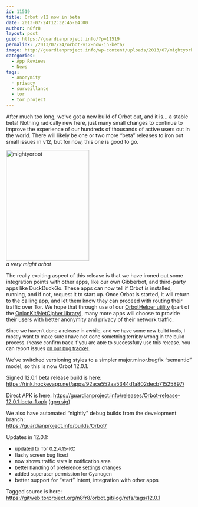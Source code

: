 ```yaml
---
id: 11519
title: Orbot v12 now in beta
date: 2013-07-24T12:32:45-04:00
author: n8fr8
layout: post
guid: https://guardianproject.info/?p=11519
permalink: /2013/07/24/orbot-v12-now-in-beta/
image: http://guardianproject.info/wp-content/uploads/2013/07/mightyorbot.jpg
categories:
  - App Reviews
  - News
tags:
  - anonymity
  - privacy
  - surveillance
  - tor
  - tor project
---
```

After much too long, we&#8217;ve got a new build of Orbot out, and it is&#8230; a stable beta! Nothing radically new here, just many small changes to continue to improve the experience of our hundreds of thousands of active users out in the world. There will likely be one or two more &#8220;beta&#8221; releases to iron out small issues in v12, but for now, this one is good to go.

[<img alt="mightyorbot" src="https://guardianproject.info/wp-content/uploads/2013/07/mightyorbot-225x300.jpg" width="225" height="300" />  
](https://guardianproject.info/wp-content/uploads/2013/07/mightyorbot.jpg) _a very might orbot_

The really exciting aspect of this release is that we have ironed out some integration points with other apps, like our own Gibberbot, and third-party apps like DuckDuckGo. These apps can now tell if Orbot is installed, running, and if not, request it to start up. Once Orbot is started, it will return to the calling app, and let them know they can proceed with routing their traffic over Tor. We hope that through use of our [OrbotHelper utility](https://github.com/guardianproject/OnionKit/blob/master/libonionkit/src/info/guardianproject/onionkit/ui/OrbotHelper.java) (part of the [OnionKit/NetCipher library](https://github.com/guardianproject/OnionKit)), many more apps will choose to provide their users with better anonymity and privacy of their network traffic.

<span style="font-size: 13px;">Since we haven&#8217;t done a release in awhile, and we have some new build </span><span style="font-size: 13px;">tools, I mostly want to make sure I have not done something terribly </span><span style="font-size: 13px;">wrong in the build process. Please confirm back if you are able to </span><span style="font-size: 13px;">successfully use this release. You can report issues <a href="https://dev.guardianproject.info/projects/orbot/issues/new">on our bug tracker</a>.</span>

We&#8217;ve switched versioning styles to a simpler major.minor.bugfix &#8220;semantic&#8221; model, so this is now Orbot 12.0.1.

Signed 12.0.1 beta release build is here:  
<https://rink.hockeyapp.net/apps/92ace552aa5344d1a802decb71525897/>

Direct APK is here: <https://guardianproject.info/releases/Orbot-release-12.0.1-beta-1.apk> ([gpg sig](https://guardianproject.info/releases/Orbot-release-12.0.1-beta-1.apk.asc))

We also have automated &#8220;nightly&#8221; debug builds from the development branch:  
<https://guardianproject.info/builds/Orbot/>

Updates in 12.0.1:

  * <span style="font-size: 13px;">updated to Tor 0.2.4.15-RC</span>
  * <span style="font-size: 13px;">flashy screen bug fixed</span>
  * <span style="font-size: 13px;">now shows traffic stats in notification area</span>
  * <span style="font-size: 13px;">better handling of preference settings changes</span>
  * <span style="font-size: 13px;">added superuser permission for Cyanogen</span>
  * better support for &#8220;start&#8221; Intent, integration with other apps

Tagged source is here:  
<https://gitweb.torproject.org/n8fr8/orbot.git/log/refs/tags/12.0.1>
